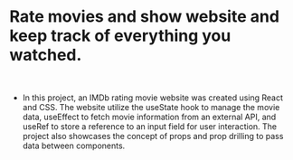 # Rate movies and show website and keep track of everything you watched.

<br>

- In this project, an IMDb rating movie website was created using React and CSS. The website utilize the useState hook to manage the movie data, useEffect to fetch movie information from an external API, and useRef to store a reference to an input field for user interaction. The project also showcases the concept of props and prop drilling to pass data between components.
